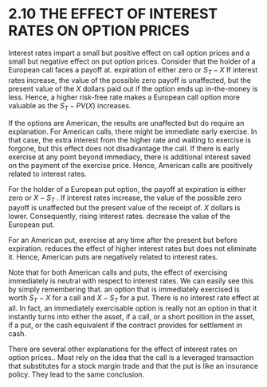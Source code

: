 # 2.10 THE EFFECT OF INTEREST RATES ON OPTION PRICES

Interest rates impart a small but positive effect on call option prices and a small but negative effect on put option prices. Consider that the holder of a European call faces a payoff at. expiration of either zero or $S_{T}-X$ If interest rates increase, the value of the possible zero payoff is unaffected, but the present value of the $X$ dollars paid out if the option ends up in-the-money is less. Hence, a higher risk-free rate makes a European call option more valuable as the $S_{T}-P V(X)$ increases.

If the options are American, the results are unaffected but do require an explanation. For American calls, there might be immediate early exercise. In that case, the extra interest from the higher rate and waiting to exercise is forgone, but this effect does not disadvantage the call. If there is early exercise at any point beyond immediacy, there is additional interest saved on the payment of the exercise price. Hence, American calls are positively related to interest rates.

For the holder of a European put option, the payoff at expiration is either zero or $X-S_{T}$ . If interest rates increase, the value of the possible zero payoff is unaffected but the present value of the receipt of. $X$ dollars is lower. Consequently, rising interest rates. decrease the value of the European put.

For an American put, exercise at any time after the present but before expiration. reduces the effect of higher interest rates but does not eliminate it. Hence, American puts are negatively related to interest rates.

Note that for both American calls and puts, the effect of exercising immediately is neutral with respect to interest rates. We can easily see this by simply remembering that. an option that is immediately exercised is worth $S_{T}-X$ for a call and $X-S_{T}$ for a put. There is no interest rate effect at all. In fact, an immediately exercisable option is really not an option in that it instantly turns into either the asset, if a call, or a short position in the asset, if a put, or the cash equivalent if the contract provides for settlement in cash.

There are several other explanations for the effect of interest rates on option prices.. Most rely on the idea that the call is a leveraged transaction that substitutes for a stock margin trade and that the put is like an insurance policy. They lead to the same conclusion.
